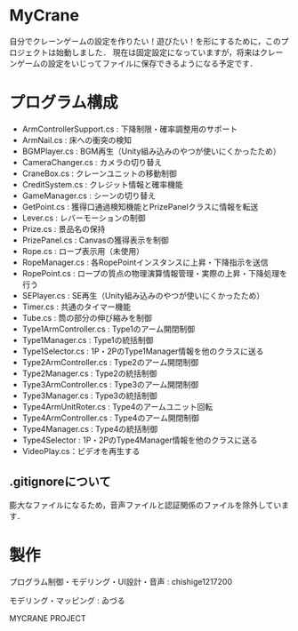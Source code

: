 # MyCrane
自分でクレーンゲームの設定を作りたい！遊びたい！を形にするために，このプロジェクトは始動しました．
現在は固定設定になっていますが，将来はクレーンゲームの設定をいじってファイルに保存できるようになる予定です．

# プログラム構成
- ArmControllerSupport.cs : 下降制限・確率調整用のサポート
- ArmNail.cs : 床への衝突の検知
- BGMPlayer.cs : BGM再生（Unity組み込みのやつが使いにくかったため）
- CameraChanger.cs : カメラの切り替え
- CraneBox.cs : クレーンユニットの移動制御
- CreditSystem.cs : クレジット情報と確率機能
- GameManager.cs : シーンの切り替え
- GetPoint.cs : 獲得口通過検知機能とPrizePanelクラスに情報を転送
- Lever.cs : レバーモーションの制御
- Prize.cs : 景品名の保持
- PrizePanel.cs : Canvasの獲得表示を制御
- Rope.cs : ロープ表示用（未使用）
- RopeManager.cs : 各RopePointインスタンスに上昇・下降指示を送信
- RopePoint.cs : ロープの質点の物理演算情報管理・実際の上昇・下降処理を行う
- SEPlayer.cs : SE再生（Unity組み込みのやつが使いにくかったため）
- Timer.cs : 共通のタイマー機能
- Tube.cs : 筒の部分の伸び縮みを制御
- Type1ArmController.cs : Type1のアーム開閉制御
- Type1Manager.cs : Type1の統括制御
- Type1Selector.cs : 1P・2PのType1Manager情報を他のクラスに送る
- Type2ArmController.cs : Type2のアーム開閉制御
- Type2Manager.cs : Type2の統括制御
- Type3ArmController.cs : Type3のアーム開閉制御
- Type3Manager.cs : Type3の統括制御
- Type4ArmUnitRoter.cs : Type4のアームユニット回転
- Type4ArmController.cs : Type4のアーム開閉制御
- Type4Manager.cs : Type4の統括制御
- Type4Selector : 1P・2PのType4Manager情報を他のクラスに送る
- VideoPlay.cs：ビデオを再生する

## .gitignoreについて
膨大なファイルになるため，音声ファイルと認証関係のファイルを除外しています．

# 製作
プログラム制御・モデリング・UI設計・音声 : chishige1217200

モデリング・マッピング : ゐづる

MYCRANE PROJECT